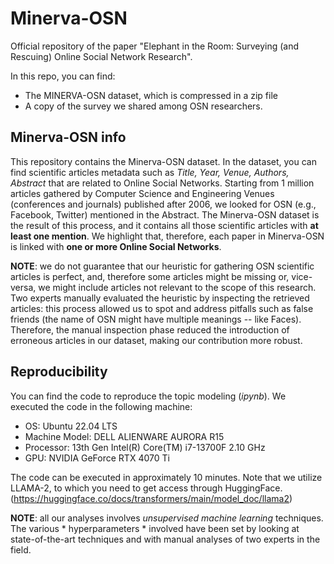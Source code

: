 # Minerva-OSN

Official repository of the paper "Elephant in the Room: Surveying (and Rescuing) Online Social Network Research". 

In this repo, you can find:

  - The MINERVA-OSN dataset, which is compressed in a zip file
  - A copy of the survey we shared among OSN researchers.

##  Minerva-OSN  info
This repository contains the Minerva-OSN dataset. 
In the dataset, you can find scientific articles metadata such as *Title, Year, Venue, Authors, Abstract* that are related to Online Social Networks. 
Starting from 1 million articles gathered by Computer Science and Engineering Venues (conferences and journals) published after 2006, we looked for OSN (e.g., Facebook, Twitter) mentioned in the Abstract.
The Minerva-OSN dataset is the result of this process, and it contains all those scientific articles with **at least one mention**.
We highlight that, therefore, each paper in Minerva-OSN is linked with **one or more Online Social Networks**.

**NOTE**: we do not guarantee that our heuristic for gathering OSN scientific articles is perfect, and, therefore some articles might be missing or, vice-versa, we might include articles not relevant to the scope of this research.
Two experts manually evaluated the heuristic by inspecting the retrieved articles: this process allowed us to spot and address pitfalls such as false friends (the name of OSN might have multiple meanings -- like Faces). 
Therefore, the manual inspection phase reduced the introduction of erroneous articles in our dataset, making our contribution more robust. 

## Reproducibility
You can find the code to reproduce the topic modeling (*ipynb*). 
We executed the code in the following machine:
 - OS: Ubuntu 22.04 LTS
 - Machine Model: DELL ALIENWARE AURORA R15
 - Processor: 13th Gen Intel(R) Core(TM) i7-13700F   2.10 GHz
 - GPU: NVIDIA GeForce RTX 4070 Ti

The code can be executed in approximately 10 minutes. 
Note that we utilize LLAMA-2, to which you need to get access through HuggingFace. 
(https://huggingface.co/docs/transformers/main/model_doc/llama2)

**NOTE**: all our analyses involves *unsupervised machine learning* techniques. The various * hyperparameters * involved have been set by looking at state-of-the-art techniques and with manual analyses of two experts in the field.

